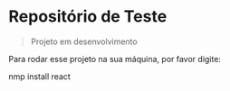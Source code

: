 <h1>Repositório de Teste</h1>

> Projeto em desenvolvimento

Para rodar esse projeto na sua máquina, por favor digite:

nmp install react
